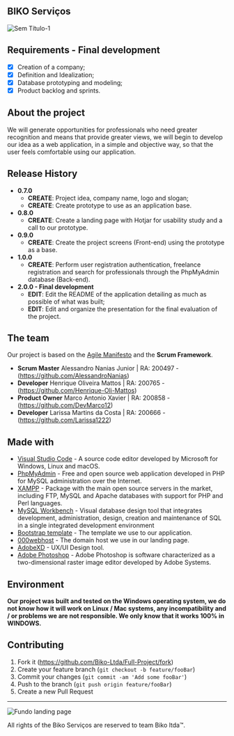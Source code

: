 ## BIKO Serviços

![Sem Título-1](https://user-images.githubusercontent.com/63882166/100658579-104e2100-332e-11eb-9e0e-7b2ba50c478b.png)

## Requirements - Final development

- [x] Creation of a company;
- [x] Definition and Idealization;
- [x] Database prototyping and modeling;
- [x] Product backlog and sprints.

## About the project

We will generate opportunities for professionals who need greater recognition and means that provide greater views, we will begin to develop our idea as a web application, in a simple and objective way, so that the user feels comfortable using our application.

## Release History

* <b>0.7.0</b>
    * **CREATE**: Project idea, company name, logo and slogan;
    * **CREATE**: Create prototype to use as an application base.
* <b>0.8.0</b>
    * **CREATE**: Create a landing page with Hotjar for usability study and a call to our prototype.
* <b>0.9.0</b>
    * **CREATE**: Create the project screens (Front-end) using the prototype as a base.
* <b>1.0.0</b>
    * **CREATE**: Perform user registration authentication, freelance registration and search for professionals through the PhpMyAdmin database (Back-end).
* <b>2.0.0 - Final development</b>
    * **EDIT**: Edit the README of the application detailing as much as possible of what was built;
    * **EDIT**: Edit and organize the presentation for the final evaluation of the project.

## The team

Our project is based on the [Agile Manifesto](https://agilemanifesto.org) and the <b>Scrum Framework</b>.

* <b>Scrum Master</b> Alessandro Nanias Junior | RA: 200497 - (https://github.com/AlessandroNanias)
* <b>Developer</b> Henrique Oliveira Mattos | RA: 200765 - (https://github.com/Henrique-Oli-Mattos)
* <b>Product Owner</b> Marco Antonio Xavier | RA: 200858 - (https://github.com/DevMarco12)
* <b>Developer</b> Larissa Martins da Costa | RA: 200666 - (https://github.com/Larissa1222)

## Made with

* [Visual Studio Code](https://code.visualstudio.com) - A source code editor developed by Microsoft for Windows, Linux and macOS.
* [PhpMyAdmin](https://www.phpmyadmin.net) - Free and open source web application developed in PHP for MySQL administration over the Internet.
* [XAMPP](https://www.apachefriends.org/pt_br/index.html) - Package with the main open source servers in the market, including FTP, MySQL and Apache databases with support for PHP and Perl languages.
* [MySQL Workbench](https://www.mysql.com/products/workbench/) - Visual database design tool that integrates development, administration, design, creation and maintenance of SQL in a single integrated development environment
* [Bootstrap template](https://startbootstrap.com/theme/grayscale) - The template we use to our application.
* [000webhost](https://br.000webhost.com) - The domain host we use in our landing page.
* [AdobeXD](https://www.adobe.com/br/products/xd.html) - UX/UI Design tool.
* [Adobe Photoshop](https://www.adobe.com/br/products/photoshop.html) - Adobe Photoshop is software characterized as a two-dimensional raster image editor developed by Adobe Systems.

## Environment

<b>Our project was built and tested on the Windows operating system, we do not know how it will work on Linux / Mac systems, any incompatibility and / or problems we are not responsible. We only know that it works 100% in WINDOWS.</b>
   
## Contributing

1. Fork it (<https://github.com/Biko-Ltda/Full-Project/fork>)
2. Create your feature branch (`git checkout -b feature/fooBar`)
3. Commit your changes (`git commit -am 'Add some fooBar'`)
4. Push to the branch (`git push origin feature/fooBar`)
5. Create a new Pull Request

---------------------------------------------------------------------------------------------------------------------------------------------------------------------------------

![Fundo landing page](https://user-images.githubusercontent.com/63882166/100659631-a59de500-332f-11eb-86db-d596a0216482.png)

All rights of the Biko Serviços are reserved to team Biko ltda™.
